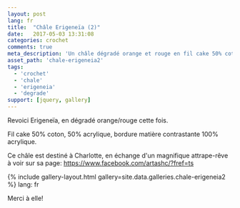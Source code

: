 ```yaml
---
layout: post
lang: fr
title:  "Châle Erigeneïa (2)"
date:   2017-05-03 13:31:08
categories: crochet
comments: true
meta_description: 'Un châle dégradé orange et rouge en fil cake 50% coton, 50% acrylique'
asset_path: 'chale-erigeneia2'
tags:
  - 'crochet'
  - 'chale'
  - 'erigeneia'
  - 'degrade'
support: [jquery, gallery]
---
```


Revoici Erigeneïa, en dégradé orange/rouge cette fois.

Fil cake 50% coton, 50% acrylique, bordure matière contrastante 100% acrylique.

Ce châle est destiné à Charlotte, en échange d'un magnifique attrape-rêve à voir sur sa page: <https://www.facebook.com/artashc/?fref=ts>

{% include gallery-layout.html gallery=site.data.galleries.chale-erigeneia2 %}
lang: fr

Merci à elle!
